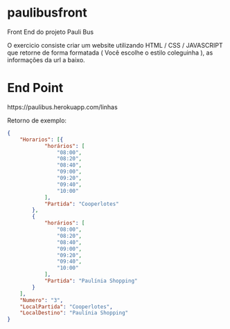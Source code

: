 # paulibusfront
Front End do projeto Pauli Bus


O exercicio consiste criar um website utilizando HTML / CSS / JAVASCRIPT que retorne de forma formatada ( Você escolhe o estilo coleguinha ), as informações da url a baixo. 

<h1>End Point</h1>  
https://paulibus.herokuapp.com/linhas

Retorno de exemplo:
```json
{
	"Horarios": [{
			"horários": [
				"08:00",
				"08:20",
				"08:40",
				"09:00",
				"09:20",
				"09:40",
				"10:00"
			],
			"Partida": "Cooperlotes"
		},
		{
			"horários": [
				"08:00",
				"08:20",
				"08:40",
				"09:00",
				"09:20",
				"09:40",
				"10:00"
			],
			"Partida": "Paulínia Shopping"
		}
	],
	"Numero": "3",
	"LocalPartida": "Cooperlotes",
	"LocalDestino": "Paulínia Shopping"
}
```
